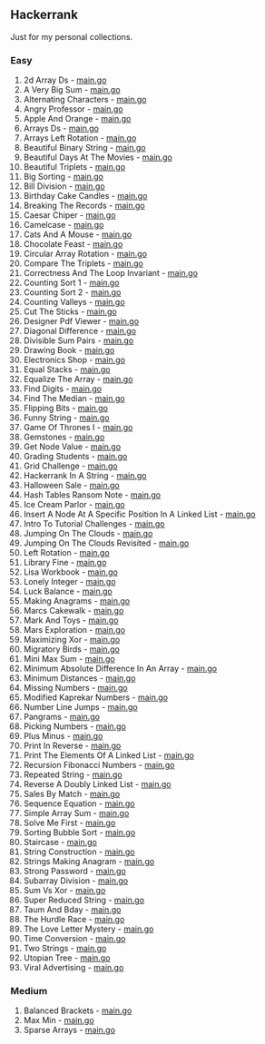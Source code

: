 ## Hackerrank

Just for my personal collections.

<!-- start dictionary -->

### Easy 
1. 2d Array Ds - [main.go](easy/2d-array-ds/main.go)
2. A Very Big Sum - [main.go](easy/a-very-big-sum/main.go)
3. Alternating Characters - [main.go](easy/alternating-characters/main.go)
4. Angry Professor - [main.go](easy/angry-professor/main.go)
5. Apple And Orange - [main.go](easy/apple-and-orange/main.go)
6. Arrays Ds - [main.go](easy/arrays-ds/main.go)
7. Arrays Left Rotation - [main.go](easy/arrays-left-rotation/main.go)
8. Beautiful Binary String - [main.go](easy/beautiful-binary-string/main.go)
9. Beautiful Days At The Movies - [main.go](easy/beautiful-days-at-the-movies/main.go)
10. Beautiful Triplets - [main.go](easy/beautiful-triplets/main.go)
11. Big Sorting - [main.go](easy/big-sorting/main.go)
12. Bill Division - [main.go](easy/bill-division/main.go)
13. Birthday Cake Candles - [main.go](easy/birthday-cake-candles/main.go)
14. Breaking The Records - [main.go](easy/breaking-the-records/main.go)
15. Caesar Chiper - [main.go](easy/caesar-chiper/main.go)
16. Camelcase - [main.go](easy/camelcase/main.go)
17. Cats And A Mouse - [main.go](easy/cats-and-a-mouse/main.go)
18. Chocolate Feast - [main.go](easy/chocolate-feast/main.go)
19. Circular Array Rotation - [main.go](easy/circular-array-rotation/main.go)
20. Compare The Triplets - [main.go](easy/compare-the-triplets/main.go)
21. Correctness And The Loop Invariant - [main.go](easy/correctness-and-the-loop-invariant/main.go)
22. Counting Sort 1 - [main.go](easy/counting-sort-1/main.go)
23. Counting Sort 2 - [main.go](easy/counting-sort-2/main.go)
24. Counting Valleys - [main.go](easy/counting-valleys/main.go)
25. Cut The Sticks - [main.go](easy/cut-the-sticks/main.go)
26. Designer Pdf Viewer - [main.go](easy/designer-pdf-viewer/main.go)
27. Diagonal Difference - [main.go](easy/diagonal-difference/main.go)
28. Divisible Sum Pairs - [main.go](easy/divisible-sum-pairs/main.go)
29. Drawing Book - [main.go](easy/drawing-book/main.go)
30. Electronics Shop - [main.go](easy/electronics-shop/main.go)
31. Equal Stacks - [main.go](easy/equal-stacks/main.go)
32. Equalize The Array - [main.go](easy/equalize-the-array/main.go)
33. Find Digits - [main.go](easy/find-digits/main.go)
34. Find The Median - [main.go](easy/find-the-median/main.go)
35. Flipping Bits - [main.go](easy/flipping-bits/main.go)
36. Funny String - [main.go](easy/funny-string/main.go)
37. Game Of Thrones I - [main.go](easy/game-of-thrones-i/main.go)
38. Gemstones - [main.go](easy/gemstones/main.go)
39. Get Node Value - [main.go](easy/get-node-value/main.go)
40. Grading Students - [main.go](easy/grading-students/main.go)
41. Grid Challenge - [main.go](easy/grid-challenge/main.go)
42. Hackerrank In A String - [main.go](easy/hackerrank-in-a-string/main.go)
43. Halloween Sale - [main.go](easy/halloween-sale/main.go)
44. Hash Tables Ransom Note - [main.go](easy/hash-tables-ransom-note/main.go)
45. Ice Cream Parlor - [main.go](easy/ice-cream-parlor/main.go)
46. Insert A Node At A Specific Position In A Linked List - [main.go](easy/insert-a-node-at-a-specific-position-in-a-linked-list/main.go)
47. Intro To Tutorial Challenges - [main.go](easy/intro-to-tutorial-challenges/main.go)
48. Jumping On The Clouds - [main.go](easy/jumping-on-the-clouds/main.go)
49. Jumping On The Clouds Revisited - [main.go](easy/jumping-on-the-clouds-revisited/main.go)
50. Left Rotation - [main.go](easy/left-rotation/main.go)
51. Library Fine - [main.go](easy/library-fine/main.go)
52. Lisa Workbook - [main.go](easy/lisa-workbook/main.go)
53. Lonely Integer - [main.go](easy/lonely-integer/main.go)
54. Luck Balance - [main.go](easy/luck-balance/main.go)
55. Making Anagrams - [main.go](easy/making-anagrams/main.go)
56. Marcs Cakewalk - [main.go](easy/marcs-cakewalk/main.go)
57. Mark And Toys - [main.go](easy/mark-and-toys/main.go)
58. Mars Exploration - [main.go](easy/mars-exploration/main.go)
59. Maximizing Xor - [main.go](easy/maximizing-xor/main.go)
60. Migratory Birds - [main.go](easy/migratory-birds/main.go)
61. Mini Max Sum - [main.go](easy/mini-max-sum/main.go)
62. Minimum Absolute Difference In An Array - [main.go](easy/minimum-absolute-difference-in-an-array/main.go)
63. Minimum Distances - [main.go](easy/minimum-distances/main.go)
64. Missing Numbers - [main.go](easy/missing-numbers/main.go)
65. Modified Kaprekar Numbers - [main.go](easy/modified-kaprekar-numbers/main.go)
66. Number Line Jumps - [main.go](easy/number-line-jumps/main.go)
67. Pangrams - [main.go](easy/pangrams/main.go)
68. Picking Numbers - [main.go](easy/picking-numbers/main.go)
69. Plus Minus - [main.go](easy/plus-minus/main.go)
70. Print In Reverse - [main.go](easy/print-in-reverse/main.go)
71. Print The Elements Of A Linked List - [main.go](easy/print-the-elements-of-a-linked-list/main.go)
72. Recursion Fibonacci Numbers - [main.go](easy/recursion-fibonacci-numbers/main.go)
73. Repeated String - [main.go](easy/repeated-string/main.go)
74. Reverse A Doubly Linked List - [main.go](easy/reverse-a-doubly-linked-list/main.go)
75. Sales By Match - [main.go](easy/sales-by-match/main.go)
76. Sequence Equation - [main.go](easy/sequence-equation/main.go)
77. Simple Array Sum - [main.go](easy/simple-array-sum/main.go)
78. Solve Me First - [main.go](easy/solve-me-first/main.go)
79. Sorting Bubble Sort - [main.go](easy/sorting-bubble-sort/main.go)
80. Staircase - [main.go](easy/staircase/main.go)
81. String Construction - [main.go](easy/string-construction/main.go)
82. Strings Making Anagram - [main.go](easy/strings-making-anagram/main.go)
83. Strong Password - [main.go](easy/strong-password/main.go)
84. Subarray Division - [main.go](easy/subarray-division/main.go)
85. Sum Vs Xor - [main.go](easy/sum-vs-xor/main.go)
86. Super Reduced String - [main.go](easy/super-reduced-string/main.go)
87. Taum And Bday - [main.go](easy/taum-and-bday/main.go)
88. The Hurdle Race - [main.go](easy/the-hurdle-race/main.go)
89. The Love Letter Mystery - [main.go](easy/the-love-letter-mystery/main.go)
90. Time Conversion - [main.go](easy/time-conversion/main.go)
91. Two Strings - [main.go](easy/two-strings/main.go)
92. Utopian Tree - [main.go](easy/utopian-tree/main.go)
93. Viral Advertising - [main.go](easy/viral-advertising/main.go)


### Medium 
1. Balanced Brackets - [main.go](medium/balanced-brackets/main.go)
2. Max Min - [main.go](medium/max-min/main.go)
3. Sparse Arrays - [main.go](medium/sparse-arrays/main.go)

<!-- end dictionary -->
